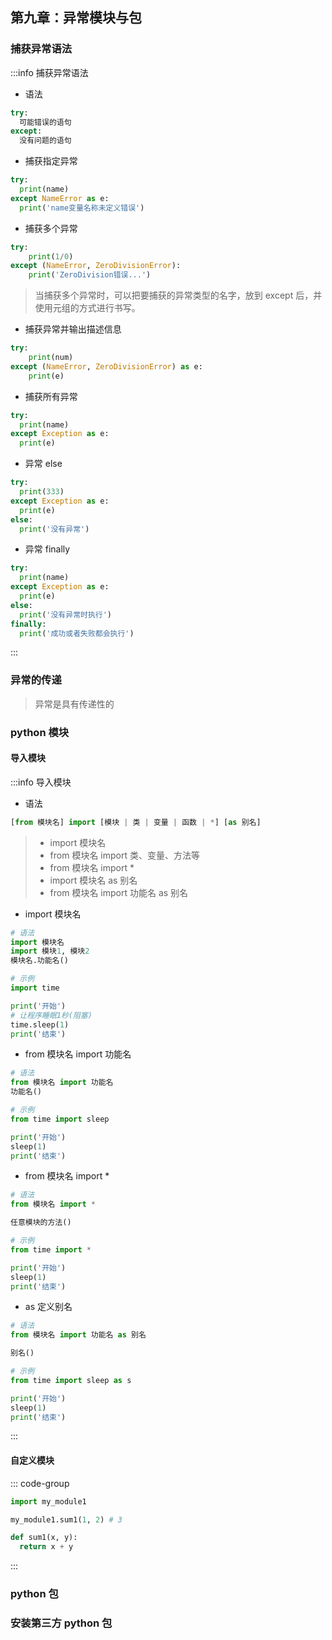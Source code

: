 ## 第九章：异常模块与包

### 捕获异常语法

:::info 捕获异常语法

- 语法

```python
try:
  可能错误的语句
except:
  没有问题的语句
```

- 捕获指定异常

```python
try:
  print(name)
except NameError as e:
  print('name变量名称未定义错误')
```

- 捕获多个异常

```python
try:
    print(1/0)
except (NameError, ZeroDivisionError):
    print('ZeroDivision错误...')
```

> 当捕获多个异常时，可以把要捕获的异常类型的名字，放到 except 后，并使用元组的方式进行书写。

- 捕获异常并输出描述信息

```python
try:
    print(num)
except (NameError, ZeroDivisionError) as e:
    print(e)
```

- 捕获所有异常

```python
try:
  print(name)
except Exception as e:
  print(e)
```

- 异常 else

```python
try:
  print(333)
except Exception as e:
  print(e)
else:
  print('没有异常')
```

- 异常 finally

```python
try:
  print(name)
except Exception as e:
  print(e)
else:
  print('没有异常时执行')
finally:
  print('成功或者失败都会执行')
```

:::

### 异常的传递

> 异常是具有传递性的

### python 模块

#### 导入模块

:::info 导入模块

- 语法

```python
[from 模块名] import [模块 | 类 | 变量 | 函数 | *] [as 别名]
```

> - import 模块名
> - from 模块名 import 类、变量、方法等
> - from 模块名 import \*
> - import 模块名 as 别名
> - from 模块名 import 功能名 as 别名

- import 模块名

```python
# 语法
import 模块名
import 模块1, 模块2
模块名.功能名()

# 示例
import time

print('开始')
# 让程序睡眠1秒(阻塞)
time.sleep(1)
print('结束')
```

- from 模块名 import 功能名

```python
# 语法
from 模块名 import 功能名
功能名()

# 示例
from time import sleep

print('开始')
sleep(1)
print('结束')
```

- from 模块名 import \*

```python
# 语法
from 模块名 import *

任意模块的方法()

# 示例
from time import *

print('开始')
sleep(1)
print('结束')
```

- as 定义别名

```python
# 语法
from 模块名 import 功能名 as 别名

别名()

# 示例
from time import sleep as s

print('开始')
sleep(1)
print('结束')
```

:::

#### 自定义模块

::: code-group

```python [test.py]
import my_module1

my_module1.sum1(1, 2) # 3
```

```python [my_module1.py]
def sum1(x, y):
  return x + y
```

:::

### python 包

### 安装第三方 python 包
